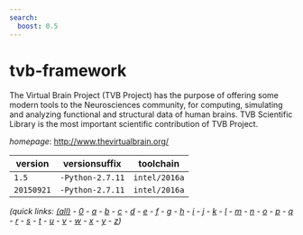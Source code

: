 ```yaml
---
search:
  boost: 0.5
---
```

# tvb-framework

The Virtual Brain Project (TVB Project) has the purpose of offering some modern tools to the  Neurosciences community, for computing, simulating and analyzing functional and structural data of human brains.  TVB Scientific Library is the most important scientific contribution of TVB Project.

*homepage*: <http://www.thevirtualbrain.org/>

version | versionsuffix | toolchain
--------|---------------|----------
``1.5`` | ``-Python-2.7.11`` | ``intel/2016a``
``20150921`` | ``-Python-2.7.11`` | ``intel/2016a``


*(quick links: [(all)](../index.md) - [0](../0/index.md) - [a](../a/index.md) - [b](../b/index.md) - [c](../c/index.md) - [d](../d/index.md) - [e](../e/index.md) - [f](../f/index.md) - [g](../g/index.md) - [h](../h/index.md) - [i](../i/index.md) - [j](../j/index.md) - [k](../k/index.md) - [l](../l/index.md) - [m](../m/index.md) - [n](../n/index.md) - [o](../o/index.md) - [p](../p/index.md) - [q](../q/index.md) - [r](../r/index.md) - [s](../s/index.md) - [t](../t/index.md) - [u](../u/index.md) - [v](../v/index.md) - [w](../w/index.md) - [x](../x/index.md) - [y](../y/index.md) - [z](../z/index.md))*

